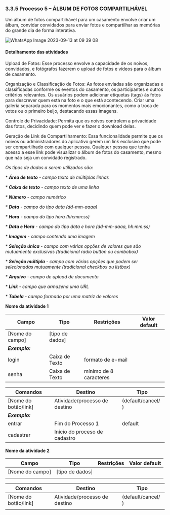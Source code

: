 ### 3.3.5 Processo 5 – ÁLBUM DE FOTOS COMPARTILHÁVEL

Um álbum de fotos compartilhável para um casamento envolve criar um álbum, convidar convidados para enviar fotos e compartilhar as memórias do grande dia de forma interativa.

![WhatsApp Image 2023-09-13 at 09 39 08](https://github.com/ICEI-PUC-Minas-PMGES-TI/pmg-es-2023-2-ti2-3687100-depois-do-sim/assets/130570629/43049ca7-0129-49c0-b8ce-de6204ae35df)


#### Detalhamento das atividades

Upload de Fotos: Esse processo envolve a capacidade de os noivos, convidados, e fotógrafos fazerem o upload de fotos e vídeos para o álbum de casamento.

Organização e Classificação de Fotos: As fotos enviadas são organizadas e classificadas conforme os eventos do casamento, os participantes e outros critérios relevantes. Os usuários podem adicionar etiquetas (tags) às fotos para descrever quem está na foto e o que está acontecendo. Criar uma galeria separada para os momentos mais emocionantes, como a troca de votos ou o primeiro beijo, destacando essas imagens.

Controle de Privacidade: Permita que os noivos controlem a privacidade das fotos, decidindo quem pode ver e fazer o download delas.

Geração de Link de Compartilhamento: Essa funcionalidade permite que os noivos ou administradores do aplicativo gerem um link exclusivo que pode ser compartilhado com qualquer pessoa. Qualquer pessoa que tenha acesso a esse link pode visualizar o álbum de fotos do casamento, mesmo que não seja um convidado registrado.

_Os tipos de dados a serem utilizados são:_

_* **Área de texto** - campo texto de múltiplas linhas_

_* **Caixa de texto** - campo texto de uma linha_

_* **Número** - campo numérico_

_* **Data** - campo do tipo data (dd-mm-aaaa)_

_* **Hora** - campo do tipo hora (hh:mm:ss)_

_* **Data e Hora** - campo do tipo data e hora (dd-mm-aaaa, hh:mm:ss)_

_* **Imagem** - campo contendo uma imagem_

_* **Seleção única** - campo com várias opções de valores que são mutuamente exclusivas (tradicional radio button ou combobox)_

_* **Seleção múltipla** - campo com várias opções que podem ser selecionadas mutuamente (tradicional checkbox ou listbox)_

_* **Arquivo** - campo de upload de documento_

_* **Link** - campo que armazena uma URL_

_* **Tabela** - campo formado por uma matriz de valores_

**Nome da atividade 1**

| **Campo**       | **Tipo**         | **Restrições** | **Valor default** |
| ---             | ---              | ---            | ---               |
| [Nome do campo] | [tipo de dados]  |                |                   |
| ***Exemplo:***  |                  |                |                   |
| login           | Caixa de Texto   | formato de e-mail |                |
| senha           | Caixa de Texto   | mínimo de 8 caracteres |           |

| **Comandos**         |  **Destino**                   | **Tipo** |
| ---                  | ---                            | ---               |
| [Nome do botão/link] | Atividade/processo de destino  | (default/cancel/  ) |
| ***Exemplo:***       |                                |                   |
| entrar               | Fim do Processo 1              | default           |
| cadastrar            | Início do proceso de cadastro  |                   |


**Nome da atividade 2**

| **Campo**       | **Tipo**         | **Restrições** | **Valor default** |
| ---             | ---              | ---            | ---               |
| [Nome do campo] | [tipo de dados]  |                |                   |
|                 |                  |                |                   |

| **Comandos**         |  **Destino**                   | **Tipo**          |
| ---                  | ---                            | ---               |
| [Nome do botão/link] | Atividade/processo de destino  | (default/cancel/  ) |
|                      |                                |                   |
